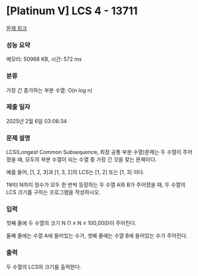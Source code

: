 # [Platinum V] LCS 4 - 13711 

[문제 링크](https://www.acmicpc.net/problem/13711) 

### 성능 요약

메모리: 50968 KB, 시간: 572 ms

### 분류

가장 긴 증가하는 부분 수열: O(n log n)

### 제출 일자

2025년 2월 6일 03:08:34

### 문제 설명

<p>LCS(Longest Common Subsequence, 최장 공통 부분 수열)문제는 두 수열이 주어졌을 때, 모두의 부분 수열이 되는 수열 중 가장 긴 것을 찾는 문제이다.</p>

<p>예를 들어, [1, 2, 3]과 [1, 3, 2]의 LCS는 [1, 2] 또는 [1, 3] 이다. </p>

<p>1부터 N까지 정수가 모두 한 번씩 등장하는 두 수열 A와 B가 주어졌을 때, 두 수열의 LCS 크기를 구하는 프로그램을 작성하시오.</p>

### 입력 

 <p>첫째 줄에 두 수열의 크기 N (1 ≤ N ≤ 100,000)이 주어진다.</p>

<p>둘째 줄에는 수열 A에 들어있는 수가, 셋째 줄에는 수열 B에 들어있는 수가 주어진다.</p>

### 출력 

 <p>두 수열의 LCS의 크기를 출력한다.</p>

